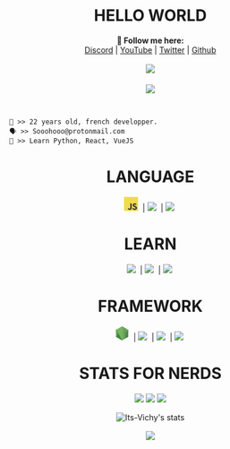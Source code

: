 <h1 align="center">HELLO WORLD</h1>

<p align="center">
  <b>🖤 Follow me here:</b><br>
  <a href="https://discord.com/">Discord</a> |
  <a href="https://www.youtube.com/">YouTube</a> |
  <a href="https://twitter.com/">Twitter</a> |
  <a href="https://github.com/Sooohooo">Github</a>
  <br><br>
  <img src="https://steamuserimages-a.akamaihd.net/ugc/789752630934567244/56871DF0ADAA40259E3B954C858DAE6C0806A57B/">
  <br><br>
  <img src="https://discord.c99.nl/widget/theme-4/215530077373464576.png">
</p>

#
```diff
👤 >> 22 years old, french developper.
🗣️ >> Sooohooo@protonmail.com
🐺 >> Learn Python, React, VueJS
```
#
<h1 align="center">LANGUAGE</h1>

<p align="center"> 
  <code><img height="25" src="https://raw.githubusercontent.com/github/explore/80688e429a7d4ef2fca1e82350fe8e3517d3494d/topics/javascript/javascript.png"></code>&nbsp; |
  <code><img height="25" src="https://upload.wikimedia.org/wikipedia/commons/thumb/c/c3/Python-logo-notext.svg/1024px-Python-logo-notext.svg.png"></code>&nbsp; |
  <code><img height="25" src="https://img2.freepng.fr/20180831/iua/kisspng-c-programming-language-logo-microsoft-visual-stud-atlas-portfolio-5b89919299aab1.1956912415357423546294.jpg"></code>&nbsp;
</p>

<h1 align="center">LEARN</h1>

<p align="center"> 
  <code><img height="25" src="https://media.discordapp.net/attachments/795241931621924865/830929328728178708/ufdFD0CAiQAAAABJRU5ErkJggg.png"></code>&nbsp; |
  <code><img height="25" src="https://upload.wikimedia.org/wikipedia/commons/thumb/1/18/ISO_C%2B%2B_Logo.svg/1200px-ISO_C%2B%2B_Logo.svg.png"></code>&nbsp; |
  <code><img height="25" src="https://media.discordapp.net/attachments/795241931621924865/830929624028545024/nasm-logo.png"></code>&nbsp;
</p>

<h1 align="center">FRAMEWORK</h1>

<p align="center"> 
  <code><img height="25" src="https://raw.githubusercontent.com/github/explore/80688e429a7d4ef2fca1e82350fe8e3517d3494d/topics/nodejs/nodejs.png"></code>&nbsp; |
  <code><img height="25" src="https://upload.wikimedia.org/wikipedia/commons/thumb/c/cf/Angular_full_color_logo.svg/1200px-Angular_full_color_logo.svg.png"></code>&nbsp; |
  <code><img height="25" src="https://www.vincenthouba.com/assets/img/flask-logo.409c7035.jpg"></code>&nbsp; |
  <code><img height="25" src="https://upload.wikimedia.org/wikipedia/commons/thumb/a/a3/.NET_Logo.svg/langfr-220px-.NET_Logo.svg.png"></code>&nbsp;
</p>

#
<h1 align="center">STATS FOR NERDS</h1>
<p align="center">
  <img src="https://img.shields.io/github/followers/Sooohooo?style=social">
  <img src="https://img.shields.io/github/stars/Sooohooo?style=social">
  <img src="https://komarev.com/ghpvc/?username=Sooohooo&color=blue">
</p>

<p align="center"> <img align="center" src="https://github-readme-stats.vercel.app/api?username=Sooohooo&show_icons=true&include_all_commits=true&show_icons=true&title_color=fff&icon_color=79ff97&text_color=9f9f9f&bg_color=151515" alt="Its-Vichy's stats" /> </p>

<p align="center"> <img align="center" src="https://github-readme-stats.vercel.app/api/top-langs/?username=Sooohooo&layout=compact&show_icons=true&title_color=fff&icon_color=79ff97&text_color=9f9f9f&bg_color=151515" /></p>
